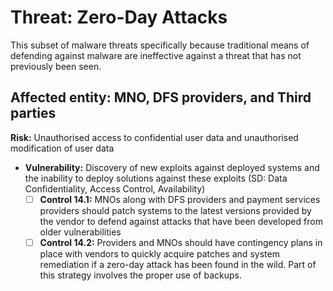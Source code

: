 # Threat: Zero-Day Attacks

This subset of malware threats specifically because traditional means of defending against malware are ineffective against a threat that has not previously been seen.

## Affected entity: MNO, DFS providers, and Third parties

**Risk:** Unauthorised access to confidential user data and unauthorised modification of user data

* **Vulnerability:** Discovery of new exploits against deployed systems and the inability to deploy solutions against these exploits (SD: Data Confidentiality, Access Control, Availability)
  * [ ] **Control 14.1:** MNOs along with DFS providers and payment services providers should patch systems to the latest versions provided by the vendor to defend against attacks that have been developed from older vulnerabilities
  * [ ] **Control 14.2:** Providers and MNOs should have contingency plans in place with vendors to quickly acquire patches and system remediation if a zero-day attack has been found in the wild. Part of this strategy involves the proper use of backups.
